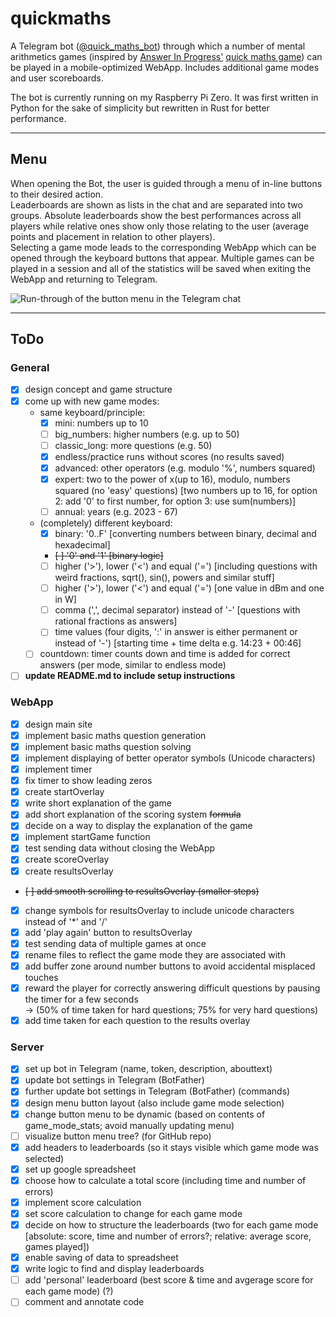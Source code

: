 # quickmaths

A Telegram bot ([@quick_maths_bot](https://t.me/quick_maths_bot "Telegram")) through which a number of mental arithmetics games (inspired by [Answer In Progress'](https://www.youtube.com/@answerinprogress "AIP on YouTube") [quick maths game](https://www.youtube.com/watch?v=xvOkXXprG2g "why do people hate math")) can be played in a mobile-optimized WebApp.
Includes additional game modes and user scoreboards.  

The bot is currently running on my Raspberry Pi Zero.
It was first written in Python for the sake of simplicity but rewritten in Rust for better performance.

---

## Menu

When opening the Bot, the user is guided through a menu of in-line buttons to their desired action.  
Leaderboards are shown as lists in the chat and are separated into two groups.
Absolute leaderboards show the best performances across all players while relative ones show only those relating to the user (average points and placement in relation to other players).  
Selecting a game mode leads to the corresponding WebApp which can be opened through the keyboard buttons that appear.
Multiple games can be played in a session and all of the statistics will be saved when exiting the WebApp and returning to Telegram.

![Run-through of the button menu in the Telegram chat](.resources/menu.gif)

---

## ToDo

### General

* [x] design concept and game structure
* [x] come up with new game modes:
  * same keyboard/principle:
    * [x] mini: numbers up to 10
    * [ ] big_numbers: higher numbers (e.g. up to 50)
    * [ ] classic_long: more questions (e.g. 50)
    * [x] endless/practice runs without scores (no results saved)
    * [x] advanced: other operators (e.g. modulo '%', numbers squared)
    * [x] expert: two to the power of x(up to 16), modulo, numbers squared (no 'easy' questions) [two numbers up to 16, for option 2: add '0' to first number, for option 3: use sum(numbers)]
    * [ ] annual: years (e.g. 2023 - 67)
  * (completely) different keyboard:
    * [x] binary: '0..F' [converting numbers between binary, decimal and hexadecimal]
    * ~~[ ] '0' and '1' [binary logic]~~
    * [ ] higher ('>'), lower ('<') and equal ('=') [including questions with weird fractions, sqrt(), sin(), powers and similar stuff]
    * [ ] higher ('>'), lower ('<') and equal ('=') [one value in dBm and one in W]
    * [ ] comma (',', decimal separator) instead of '-' [questions with rational fractions as answers]
    * [ ] time values (four digits, ':' in answer is either permanent or instead of '-') [starting time + time delta e.g. 14:23 + 00:46]
  * [ ] countdown: timer counts down and time is added for correct answers (per mode, similar to endless mode)
* [ ] **update README.md to include setup instructions**

### WebApp

* [x] design main site
* [x] implement basic maths question generation
* [x] implement basic maths question solving
* [x] implement displaying of better operator symbols (Unicode characters)
* [x] implement timer
* [x] fix timer to show leading zeros
* [x] create startOverlay
* [x] write short explanation of the game
* [x] add short explanation of the scoring system ~~formula~~
* [x] decide on a way to display the explanation of the game
* [x] implement startGame function
* [x] test sending data without closing the WebApp
* [x] create scoreOverlay
* [x] create resultsOverlay
* ~~[ ] add smooth scrolling to resultsOverlay (smaller steps)~~
* [x] change symbols for resultsOverlay to include unicode characters instead of '*' and '/'
* [x] add 'play again' button to resultsOverlay
* [x] test sending data of multiple games at once
* [x] rename files to reflect the game mode they are associated with
* [x] add buffer zone around number buttons to avoid accidental misplaced touches
* [x] reward the player for correctly answering difficult questions by pausing the timer for a few seconds  
  -> (50% of time taken for hard questions; 75% for very hard questions)
* [x] add time taken for each question to the results overlay

### Server

* [x] set up bot in Telegram (name, token, description, abouttext)
* [x] update bot settings in Telegram (BotFather)
* [x] further update bot settings in Telegram (BotFather) (commands)
* [x] design menu button layout (also include game mode selection)
* [x] change button menu to be dynamic (based on contents of game_mode_stats; avoid manually updating menu)
* [ ] visualize button menu tree? (for GitHub repo)
* [x] add headers to leaderboards (so it stays visible which game mode was selected)
* [x] set up google spreadsheet
* [x] choose how to calculate a total score (including time and number of errors)
* [x] implement score calculation
* [x] set score calculation to change for each game mode
* [x] decide on how to structure the leaderboards (two for each game mode [absolute: score, time and number of errors?; relative: average score, games played])
* [x] enable saving of data to spreadsheet
* [x] write logic to find and display leaderboards
* [ ] add 'personal' leaderboard (best score & time and avgerage score for each game mode) (?)
* [ ] comment and annotate code
